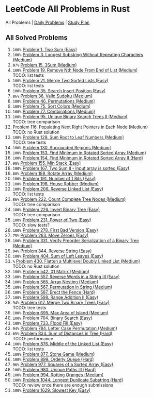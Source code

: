 LeetCode All Problems in Rust
=============================

All Problems | [Daily Problems](DAILY.md) | [Study Plan](STUDY_PLAN.md)

All Solved Problems
-------------------

1. `100%` [Problem 1. Two Sum (Easy)](problem_0001/)
2. `100%` [Problem 3. Longest Substring Without Repeating Characters (Medium)](problem_0003/)
3. `97%` [Problem 15. 3Sum (Medium)](problem_0015/)
4. `100%` [Problem 19. Remove Nth Node From End of List (Medium)](problem_0019/) \
    TODO: list tests
5. `100%` [Problem 21. Merge Two Sorted Lists (Easy)](problem_0021/) \
    TODO: list tests
6. `100%` [Problem 35. Search Insert Position (Easy)](problem_0035/)
7. `86%` [Problem 36. Valid Sudoku (Medium)](problem_0036/)
8. `100%` [Problem 46. Permutations (Medium)](problem_0046/)
9. `100%` [Problem 75. Sort Colors (Medium)](problem_0075/)
10. `100%` [Problem 77. Combinations (Medium)](problem_0077/)
11. `100%` [Problem 95. Unique Binary Search Trees II (Medium)](problem_0095/) \
    TODO: tree comparison
12. [Problem 116. Populating Next Right Pointers in Each Node (Medium)](problem_0116/) \
    TODO: no Rust solution
13. `100%` [Problem 129. Sum Root to Leaf Numbers (Medium)](problem_0129/) \
    TODO: tree tests
14. `100%` [Problem 130. Surrounded Regions (Medium)](problem_0130/)
15. `100%` [Problem 153. Find Minimum in Rotated Sorted Array (Medium)](problem_0153/)
16. `100%` [Problem 154. Find Minimum in Rotated Sorted Array II (Hard)](problem_0154/)
17. `98%` [Problem 155. Min Stack (Easy)](problem_0155/)
18. `100%` [Problem 167. Two Sum II - Input array is sorted (Easy)](problem_0167/)
19. `88%` [Problem 189. Rotate Array (Medium)](problem_0189/)
20. `100%` [Problem 191. Number of 1 Bits (Easy)](problem_0191/)
21. `100%` [Problem 198. House Robber (Medium)](problem_0198/)
22. `100%` [Problem 206. Reverse Linked List (Easy)](problem_0206/) \
    TODO: list tests
23. `86%` [Problem 222. Count Complete Tree Nodes (Medium)](problem_0222/) \
    TODO: tree comparison
24. `100%` [Problem 226. Invert Binary Tree (Easy)](problem_0226/) \
    TODO: tree comparison
25. `100%` [Problem 231. Power of Two (Easy)](problem_0231/) \
    TODO: slow tests?
26. `100%` [Problem 278. First Bad Version (Easy)](problem_0278/)
27. `75%` [Problem 283. Move Zeroes (Easy)](problem_0283/)
28. `100%` [Problem 331. Verify Preorder Serialization of a Binary Tree (Medium)](problem_0331/)
29. `94%` [Problem 344. Reverse String (Easy)](problem_0344/)
30. `100%` [Problem 404. Sum of Left Leaves (Easy)](problem_0404/)
31. `%` [Problem 430. Flatten a Multilevel Doubly Linked List (Medium)](problem_0430/) \
    TODO: no Rust solution
32. `100%` [Problem 542. 01 Matrix (Medium)](problem_0542/)
33. `100%` [Problem 557. Reverse Words in a String III (Easy)](problem_0557/)
34. `100%` [Problem 565. Array Nesting (Medium)](problem_0565/)
35. `100%` [Problem 567. Permutation in String (Medium)](problem_0567/)
36. `100%` [Problem 587. Erect the Fence (Hard)](problem_0587/)
37. `100%` [Problem 598. Range Addition II (Easy)](problem_0598/)
38. `94%` [Problem 617. Merge Two Binary Trees (Easy)](problem_0617/) \
    TODO: tree tests
39. `100%` [Problem 695. Max Area of Island (Medium)](problem_0695/)
40. `100%` [Problem 704. Binary Search (Easy)](problem_0704/)
41. `100%` [Problem 733. Flood Fill (Easy)](problem_0733/)
42. `94%` [Problem 784. Letter Case Permutation (Medium)](problem_0784/)
43. `65%` [Problem 834. Sum of Distances in Tree (Hard)](problem_0834/) \
    TODO: performance
44. `100%` [Problem 876. Middle of the Linked List (Easy)](problem_0876/) \
    TODO: list tests
45. `100%` [Problem 877. Stone Game (Medium)](problem_0877/)
46. `100%` [Problem 899. Orderly Queue (Hard)](problem_0899/)
47. `96%` [Problem 977. Squares of a Sorted Array (Easy)](problem_0977/)
48. `100%` [Problem 980. Unique Paths III (Hard)](problem_0980/)
49. `100%` [Problem 994. Rotting Oranges (Medium)](problem_0994/)
50. `100%` [Problem 1044. Longest Duplicate Substring (Hard)](problem_1044/) \
    TODO: review once there are enough submissions
51. `100%` [Problem 1629. Slowest Key (Easy)](problem_1629/)
